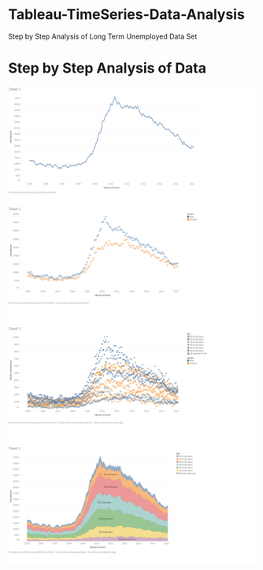 # Tableau-TimeSeries-Data-Analysis
Step by Step Analysis of Long Term Unemployed Data Set
# Step by Step Analysis of Data
![alt text](https://github.com/Kishore117/Tableau-TimeSeries-Data-Analysis/blob/master/assets/Monthofperiod.png?raw=true)
![alt text](https://github.com/Kishore117/Tableau-TimeSeries-Data-Analysis/blob/master/assets/Monthofperiod%20gender.png?raw=true)
![alt text](https://github.com/Kishore117/Tableau-TimeSeries-Data-Analysis/blob/master/assets/Monthofperiod%20gender%20and%20age.png?raw=true)
![alt text](https://github.com/Kishore117/Tableau-TimeSeries-Data-Analysis/blob/master/assets/Monthofperiod%20gender%20and%20age%20labelled.png?raw=true)
